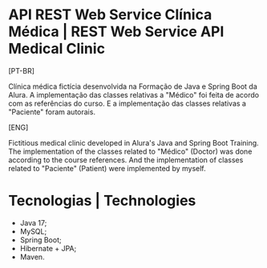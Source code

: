 # API REST Web Service Clínica Médica | REST Web Service API Medical Clinic
[PT-BR]

Clínica médica fictícia desenvolvida na Formação de Java e Spring Boot da Alura.
A implementação das classes relativas a "Médico" foi feita de acordo com as referências do curso. E a implementação das classes relativas a "Paciente" foram autorais.

[ENG]

Fictitious medical clinic developed in Alura's Java and Spring Boot Training.
The implementation of the classes related to "Médico" (Doctor) was done according to the course references. And the implementation of classes related to "Paciente" (Patient) were implemented by myself.

# Tecnologias | Technologies
- Java 17;
- MySQL;
- Spring Boot;
- Hibernate + JPA;
- Maven.


 
